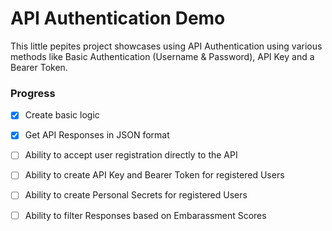 # API Authentication Demo
This little pepites project showcases using API Authentication using various methods like Basic Authentication (Username & Password), API Key and a Bearer Token.

### Progress

- [x] Create basic logic

- [x] Get API Responses in JSON format

- [ ] Ability to accept user registration directly to the API

- [ ] Ability to create API Key and Bearer Token for registered Users
- [ ] Ability to create Personal Secrets for registered Users
- [ ] Ability to filter Responses based on Embarassment Scores
